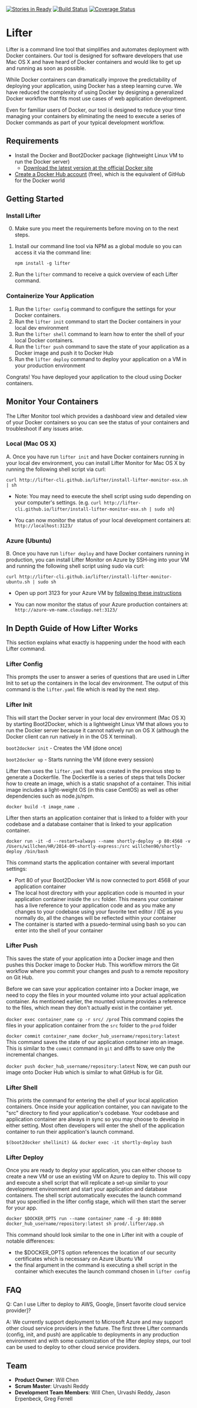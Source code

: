 [![Stories in Ready](https://badge.waffle.io/lifter-cli/lifter.svg?label=ready&title=Ready)](http://waffle.io/lifter-cli/lifter)
[![Build Status](https://travis-ci.org/lifter-cli/lifter.svg?branch=master)](https://travis-ci.org/lifter-cli/lifter)
[![Coverage Status](https://coveralls.io/repos/hrdocker/hrdocker/badge.png)](https://coveralls.io/r/hrdocker/hrdocker)

Lifter
========
Lifter is a command line tool that simplifies and automates deployment with Docker containers. Our tool is designed for software developers that use Mac OS X and have heard of Docker containers and would like to get up and running as soon as possible. 

While Docker containers can dramatically improve the predictability of deploying your application, using Docker has a steep learning curve. We have reduced the complexity of using Docker by designing a generalized Docker workflow that fits most use cases of web application development. 

Even for familiar users of Docker, our tool is designed to reduce your time managing your containers by eliminating the need to execute a series of Docker commands as part of your typical development workflow.

## Requirements
- Install the Docker and Boot2Docker package (lightweight Linux VM to run the Docker server)
  - [Download the latest version at the official Docker site](https://github.com/boot2docker/osx-installer/releases/latest)
- [Create a Docker Hub account](https://hub.docker.com/account/signup/) (free), which is the equivalent of GitHub for the Docker world

## Getting Started

### Install Lifter
0. Make sure you meet the requirements before moving on to the next steps. 
1. Install our command line tool via NPM as a global module so you can access it via the command line:
   
    ```
    npm install -g lifter
    ```

2. Run the `lifter` command to receive a quick overview of each Lifter command.

### Containerize Your Application
1. Run the `lifter config` command to configure the settings for your Docker containers.
2. Run the `lifter init` command to start the Docker containers in your local dev environment
3. Run the `lifter shell` command to learn how to enter the shell of your local Docker containers.
3. Run the `lifter push` command to save the state of your application as a Docker image and push it to Docker Hub
4. Run the `lifter deploy` command to deploy your application on a VM in your production environment

Congrats! You have deployed your application to the cloud using Docker containers.

## Monitor Your Containers
The Lifter Monitor tool which provides a dashboard view and detailed view of your Docker containers so you can see the status of your containers and troubleshoot if any issues arise.

### Local (Mac OS X)
A. Once you have run `lifter init` and have Docker containers running in your local dev environment, you can install Lifter Monitor for Mac OS X by running the following shell script via curl:
```
curl http://lifter-cli.github.io/lifter/install-lifter-monitor-osx.sh | sh
```
  - Note: You may need to execute the shell script using sudo depending on your computer's settings.
(e.g. `curl http://lifter-cli.github.io/lifter/install-lifter-monitor-osx.sh | sudo sh`) 

  - You can now monitor the status of your local development containers at: `http://localhost:3123/`

### Azure (Ubuntu)
B. Once you have run `lifter deploy` and have Docker containers running in production, you can install Lifter Monitor on Azure by SSH-ing into your VM and running the following shell script using sudo via curl:
```
curl http://lifter-cli.github.io/lifter/install-lifter-monitor-ubuntu.sh | sudo sh
```

  - Open up port 3123 for your Azure VM by [following these instructions](http://azure.microsoft.com/en-us/documentation/articles/virtual-machines-set-up-endpoints/)
  
  - You can now monitor the status of your Azure production containers at: `http://azure-vm-name.cloudapp.net:3123/`

## In Depth Guide of How Lifter Works
This section explains what exactly is happening under the hood with each Lifter command.

### Lifter Config
This prompts the user to answer a series of questions that are used in Lifter Init to set up the containers in the local dev environment. The output of this command is the `lifter.yaml` file which is read by the next step.

### Lifter Init
This will start the Docker server in your local dev environment (Mac OS X) by starting Boot2Docker, which is a lightweight Linux VM that allows you to run the Docker server because it cannot natively run on OS X (although the Docker client can run natively in in the OS X terminal).

`boot2docker init` - Creates the VM (done once)

`boot2docker up`  - Starts running the VM (done every session)

Lifter then uses the `lifter.yaml` that was created in the previous step to generate a Dockerfile. The Dockerfile is a series of steps that tells Docker how to create an image, which is a static snapshot of a container. This initial image includes a light-weight OS (in this case CentOS) as well as other dependencies such as node.js/npm.

`docker build -t image_name .`

Lifter then starts an application container that is linked to a folder with your codebase and a database container that is linked to your application container. 

```
docker run -it -d --restart=always --name shortly-deploy -p 80:4568 -v /Users/willchen/HR/2014-09-shortly-express:/src willchen90/shortly-deploy /bin/bash
```
This command starts the application container with several important settings:
 - Port 80 of your Boot2Docker VM is now connected to port 4568 of your application container
 - The local host directory with your application code is mounted in your application container inside the `src` folder. This means your container has a live reference to your application code and as you make any changes to your codebase using your favorite text editor / IDE as you normally do, all the changes will be reflected within your container
 - The container is started with a psuedo-terminal using bash so you can enter into the shell of your container

### Lifter Push
This saves the state of your application into a Docker image and then pushes this Docker image to Docker Hub. This workflow mirrors the Git workflow where you commit your changes and push to a remote repository on Git Hub. 

Before we can save your application container into a Docker image, we need to copy the files in your mounted volume into your actual application container. As mentioned earlier, the mounted volume provides a reference to the files, which mean they don't actually exist in the container yet.

`docker exec container_name cp -r src/ /prod`
This command copies the files in your application container from the `src` folder to the `prod` folder

`docker commit container_name docker_hub_username/repository:latest`
This command saves the state of our application container into an image. This is similar to the `commit` command in `git` and diffs to save only the incremental changes.

`docker push docker_hub_username/repository:latest`
Now, we can push our image onto Docker Hub which is similar to what GitHub is for Git.

### Lifter Shell
This prints the command for entering the shell of your local application containers. Once inside your application container, you can navigate to the "src" directory to find your application's codebase. Your codebase and application container are always in sync so you may choose to develop in either setting. Most often developers will enter the shell of the application container to run their application's launch command. 

`$(boot2docker shellinit) && docker exec -it shortly-deploy bash`

### Lifter Deploy
Once you are ready to deploy your application, you can either choose to create a new VM or use an existing VM on Azure to deploy to. This will copy and execute a shell script that will replicate a set-up similar to your development environment and start your application and database containers. The shell script automatically executes the launch command that you specified in the lifter config stage, which will then start the server for your app.

```
docker $DOCKER_OPTS run --name container_name -d -p 80:8080  docker_hub_username/repository:latest sh prod/.lifter/app.sh
```
This command should look similar to the one in Lifter init with a couple of notable differences:
 - the $DOCKER_OPTS option references the location of our security certificates which is necessary on Azure Ubuntu VM
 - the final argument in the command is executing a shell script in the container which executes the launch command chosen in `lifter config`

## FAQ
Q: Can I use Lifter to deploy to AWS, Google, [insert favorite cloud service provider]?

A: We currently support deployment to Microsoft Azure and may support other cloud service providers in the future.  The first three Lifter commands (config, init, and push) are applicable to deployments in any production environment and with some customization of the lifter deploy steps, our tool can be used to deploy to other cloud service providers.

## Team

  - __Product Owner__: Will Chen
  - __Scrum Master__: Urvashi Reddy
  - __Development Team Members__: Will Chen, Urvashi Reddy, Jason Erpenbeck, Greg Ferrell

